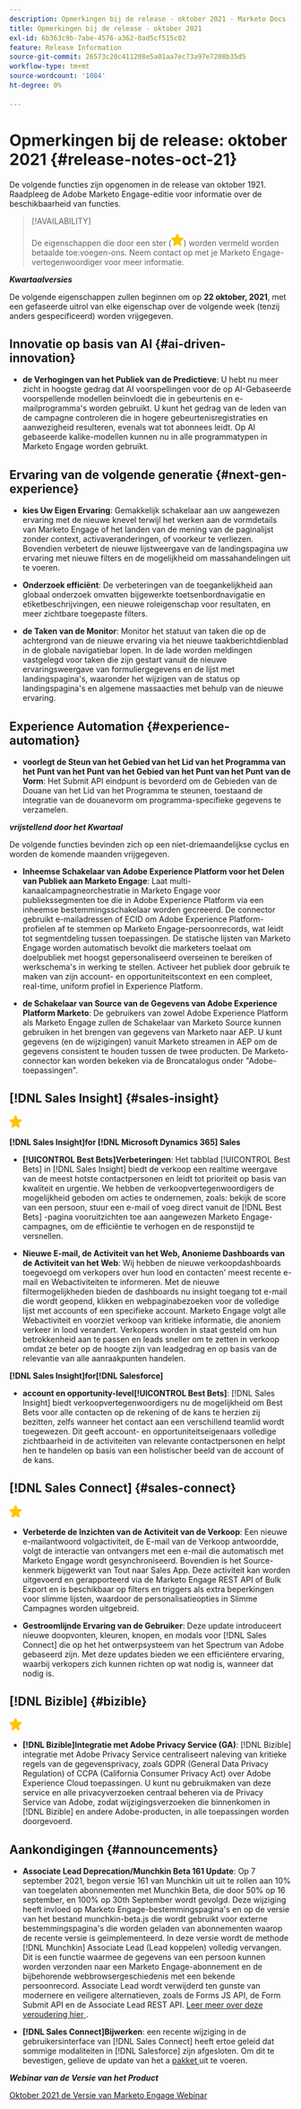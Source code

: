 ```yaml
---
description: Opmerkingen bij de release - oktober 2021 - Marketo Docs - Productdocumentatie
title: Opmerkingen bij de release - oktober 2021
exl-id: 6b363c9b-7abe-4576-a362-0ad5cf515c02
feature: Release Information
source-git-commit: 26573c20c411208e5a01aa7ec73a97e7208b35d5
workflow-type: tm+mt
source-wordcount: '1084'
ht-degree: 0%

---
```


# Opmerkingen bij de release: oktober 2021 {#release-notes-oct-21}

De volgende functies zijn opgenomen in de release van oktober 1921. Raadpleeg de Adobe Marketo Engage-editie voor informatie over de beschikbaarheid van functies.

>[!AVAILABILITY]
>
>De eigenschappen die door een ster (![](assets/yellow-star.png)) worden vermeld worden betaalde toe:voegen-ons. Neem contact op met je Marketo Engage-vertegenwoordiger voor meer informatie.

**_Kwartaalversies_**

De volgende eigenschappen zullen beginnen om op **22 oktober, 2021**, met een gefaseerde uitrol van elke eigenschap over de volgende week (tenzij anders gespecificeerd) worden vrijgegeven.

## Innovatie op basis van AI {#ai-driven-innovation}

* **de Verhogingen van het Publiek van de Predictieve**: U hebt nu meer zicht in hoogste gedrag dat AI voorspellingen voor de op AI-Gebaseerde voorspellende modellen beïnvloedt die in gebeurtenis en e-mailprogramma&#39;s worden gebruikt. U kunt het gedrag van de leden van de campagne controleren die in hogere gebeurtenisregistraties en aanwezigheid resulteren, evenals wat tot abonnees leidt. Op AI gebaseerde kalike-modellen kunnen nu in alle programmatypen in Marketo Engage worden gebruikt.

## Ervaring van de volgende generatie {#next-gen-experience}

* **kies Uw Eigen Ervaring**: Gemakkelijk schakelaar aan uw aangewezen ervaring met de nieuwe knevel terwijl het werken aan de vormdetails van Marketo Engage of het landen van de mening van de paginalijst zonder context, activaveranderingen, of voorkeur te verliezen. Bovendien verbetert de nieuwe lijstweergave van de landingspagina uw ervaring met nieuwe filters en de mogelijkheid om massahandelingen uit te voeren.

* **Onderzoek efficiënt**: De verbeteringen van de toegankelijkheid aan globaal onderzoek omvatten bijgewerkte toetsenbordnavigatie en etiketbeschrijvingen, een nieuwe roleigenschap voor resultaten, en meer zichtbare toegepaste filters.

* **de Taken van de Monitor**: Monitor het statuut van taken die op de achtergrond van de nieuwe ervaring via het nieuwe taakberichtdienblad in de globale navigatiebar lopen. In de lade worden meldingen vastgelegd voor taken die zijn gestart vanuit de nieuwe ervaringsweergave van formuliergegevens en de lijst met landingspagina&#39;s, waaronder het wijzigen van de status op landingspagina&#39;s en algemene massaacties met behulp van de nieuwe ervaring.

## Experience Automation {#experience-automation}

* **voorlegt de Steun van het Gebied van het Lid van het Programma van het Punt van het Punt van het Gebied van het Punt van het Punt van de Vorm**: Het Submit API eindpunt is bevorderd om de Gebieden van de Douane van het Lid van het Programma te steunen, toestaand de integratie van de douanevorm om programma-specifieke gegevens te verzamelen.

**_vrijstellend door het Kwartaal_**

De volgende functies bevinden zich op een niet-driemaandelijkse cyclus en worden de komende maanden vrijgegeven.

* **Inheemse Schakelaar van Adobe Experience Platform voor het Delen van Publiek aan Marketo Engage**: Laat multi-kanaalcampagneorchestratie in Marketo Engage voor publiekssegmenten toe die in Adobe Experience Platform via een inheemse bestemmingsschakelaar worden gecreeerd. De connector gebruikt e-mailadressen of ECID om Adobe Experience Platform-profielen af te stemmen op Marketo Engage-persoonrecords, wat leidt tot segmentdeling tussen toepassingen. De statische lijsten van Marketo Engage worden automatisch bevolkt die marketers toelaat om doelpubliek met hoogst gepersonaliseerd overseinen te bereiken of werkschema&#39;s in werking te stellen. Activeer het publiek door gebruik te maken van zijn account- en opportuniteitscontext en een compleet, real-time, uniform profiel in Experience Platform.

* **de Schakelaar van Source van de Gegevens van Adobe Experience Platform Marketo**: De gebruikers van zowel Adobe Experience Platform als Marketo Engage zullen de Schakelaar van Marketo Source kunnen gebruiken in het brengen van gegevens van Marketo naar AEP. U kunt gegevens (en de wijzigingen) vanuit Marketo streamen in AEP om de gegevens consistent te houden tussen de twee producten. De Marketo-connector kan worden bekeken via de Broncatalogus onder &quot;Adobe-toepassingen&quot;.

## [!DNL Sales Insight] {#sales-insight}

![ (star) ](assets/yellow-star.png)

**[!DNL Sales Insight]for [!DNL Microsoft Dynamics 365] Sales**

* **[!UICONTROL Best Bets]Verbeteringen**: Het tabblad [!UICONTROL Best Bets] in [!DNL Sales Insight] biedt de verkoop een realtime weergave van de meest hotste contactpersonen en leidt tot prioriteit op basis van kwaliteit en urgentie. We hebben de verkoopvertegenwoordigers de mogelijkheid geboden om acties te ondernemen, zoals: bekijk de score van een persoon, stuur een e-mail of voeg direct vanuit de [!DNL Best Bets] -pagina vooruitzichten toe aan aangewezen Marketo Engage-campagnes, om de efficiëntie te verhogen en de responstijd te versnellen.

* **Nieuwe E-mail, de Activiteit van het Web, Anonieme Dashboards van de Activiteit van het Web**: Wij hebben de nieuwe verkoopdashboards toegevoegd om verkopers over hun lood en contacten&#39; meest recente e-mail en Webactiviteiten te informeren. Met de nieuwe filtermogelijkheden bieden de dashboards nu insight toegang tot e-mail die wordt geopend, klikken en webpaginabezoeken voor de volledige lijst met accounts of een specifieke account. Marketo Engage volgt alle Webactiviteit en voorziet verkoop van kritieke informatie, die anoniem verkeer in lood verandert. Verkopers worden in staat gesteld om hun betrokkenheid aan te passen en leads sneller om te zetten in verkoop omdat ze beter op de hoogte zijn van leadgedrag en op basis van de relevantie van alle aanraakpunten handelen.

**[!DNL Sales Insight]for[!DNL Salesforce]**

* **account en opportunity-level[!UICONTROL Best Bets]**: [!DNL Sales Insight] biedt verkoopvertegenwoordigers nu de mogelijkheid om Best Bets voor alle contacten op de rekening of de kans te herzien zij bezitten, zelfs wanneer het contact aan een verschillend teamlid wordt toegewezen. Dit geeft account- en opportuniteitseigenaars volledige zichtbaarheid in de activiteiten van relevante contactpersonen en helpt hen te handelen op basis van een holistischer beeld van de account of de kans.

## [!DNL Sales Connect] {#sales-connect}

![ (star) ](assets/yellow-star.png)

* **Verbeterde de Inzichten van de Activiteit van de Verkoop**: Een nieuwe e-mailantwoord volgactiviteit, de E-mail van de Verkoop antwoordde, volgt de interactie van ontvangers met een e-mail die automatisch met Marketo Engage wordt gesynchroniseerd. Bovendien is het Source-kenmerk bijgewerkt van Tout naar Sales App. Deze activiteit kan worden uitgevoerd en gerapporteerd via de Marketo Engage REST API of Bulk Export en is beschikbaar op filters en triggers als extra beperkingen voor slimme lijsten, waardoor de personalisatieopties in Slimme Campagnes worden uitgebreid.

* **Gestroomlijnde Ervaring van de Gebruiker**: Deze update introduceert nieuwe doopvonten, kleuren, knopen, en modals voor [!DNL Sales Connect] die op het het ontwerpsysteem van het Spectrum van Adobe gebaseerd zijn. Met deze updates bieden we een efficiëntere ervaring, waarbij verkopers zich kunnen richten op wat nodig is, wanneer dat nodig is.

## [!DNL Bizible] {#bizible}

![](assets/yellow-star.png)

* **[!DNL Bizible]Integratie met Adobe Privacy Service (GA)**: [!DNL Bizible] integratie met Adobe Privacy Service centraliseert naleving van kritieke regels van de gegevensprivacy, zoals GDPR (General Data Privacy Regulation) of CCPA (California Consumer Privacy Act) over Adobe Experience Cloud toepassingen. U kunt nu gebruikmaken van deze service en alle privacyverzoeken centraal beheren via de Privacy Service van Adobe, zodat wijzigingsverzoeken die binnenkomen in [!DNL Bizible] en andere Adobe-producten, in alle toepassingen worden doorgevoerd.

## Aankondigingen {#announcements}

* **Associate Lead Deprecation/Munchkin Beta 161 Update**: Op 7 september 2021, begon versie 161 van Munchkin uit uit te rollen aan 10% van toegelaten abonnementen met Munchkin Beta, die door 50% op 16 september, en 100% op 30th September wordt gevolgd. Deze wijziging heeft invloed op Marketo Engage-bestemmingspagina&#39;s en op de versie van het bestand munchkin-beta.js die wordt gebruikt voor externe bestemmingspagina&#39;s die worden geladen van abonnementen waarop de recente versie is geïmplementeerd. In deze versie wordt de methode [!DNL Munchkin] Associate Lead (Lead koppelen) volledig vervangen. Dit is een functie waarmee de gegevens van een persoon kunnen worden verzonden naar een Marketo Engage-abonnement en de bijbehorende webbrowsergeschiedenis met een bekende persoonrecord. Associate Lead wordt verwijderd ten gunste van modernere en veiligere alternatieven, zoals de Forms JS API, de Form Submit API en de Associate Lead REST API. [ Leer meer over deze veroudering hier ](https://developers.marketo.com/blog/deprecation-of-munchkin-associate-lead-method/).

* **[!DNL Sales Connect]Bijwerken**: een recente wijziging in de gebruikersinterface van [!DNL Sales Connect] heeft ertoe geleid dat sommige modaliteiten in [!DNL Salesforce] zijn afgesloten. Om dit te bevestigen, gelieve de update van het a [ pakket ](/help/marketo/product-docs/marketo-sales-connect/crm/salesforce-customization/sales-connect-customizations-for-crm.md) uit te voeren.

**_Webinar van de Versie van het Product_**

[ Oktober 2021 de Versie van Marketo Engage Webinar ](https://engage.marketo.com/October_Release_Webinar_On-Demand.html)
